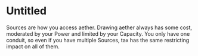 # Untitled

Sources are how you access aether. Drawing aether always has some cost, moderated by your Power and limited by your Capacity. You only have one conduit, so even if you have multiple Sources, tax has the same restricting impact on all of them.